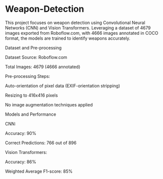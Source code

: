 # Weapon-Detection

This project focuses on weapon detection using Convolutional Neural Networks (CNN) and Vision Transformers. Leveraging a dataset of 4679 images exported from Roboflow.com, with 4666 images annotated in COCO format, the models are trained to identify weapons accurately.

Dataset and Pre-processing

Dataset Source: Roboflow.com

Total Images: 4679 (4666 annotated)

Pre-processing Steps:

Auto-orientation of pixel data (EXIF-orientation stripping)

Resizing to 416x416 pixels

No image augmentation techniques applied

Models and Performance

CNN:

Accuracy: 90%

Correct Predictions: 766 out of 896

Vision Transformers:

Accuracy: 86%

Weighted Average F1-score: 85%
